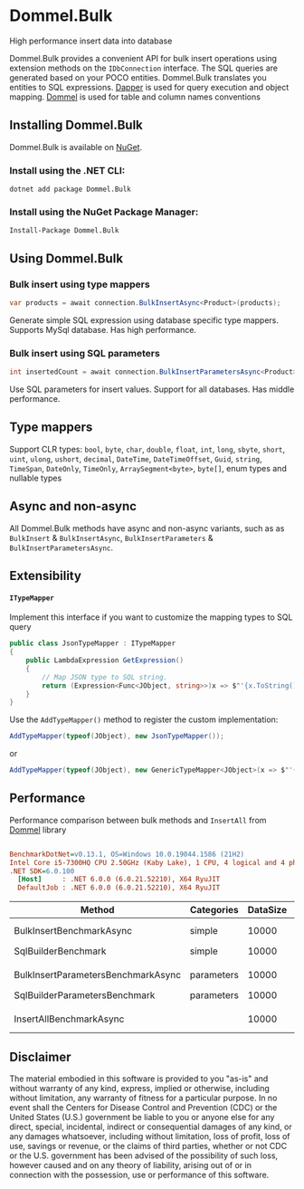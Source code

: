 # Dommel.Bulk
High performance insert data into database

Dommel.Bulk provides a convenient API for bulk insert operations using extension methods on the `IDbConnection` interface. The SQL queries are generated based on your POCO entities. Dommel.Bulk translates you entities to SQL expressions. [Dapper](https://github.com/StackExchange/Dapper) is used for query execution and object mapping. [Dommel](https://github.com/henkmollema/Dommel) is used for table and column names conventions

## Installing Dommel.Bulk

Dommel.Bulk is available on [NuGet](https://www.nuget.org/packages/Dommel.Bulk).

### Install using the .NET CLI:
```
dotnet add package Dommel.Bulk
```

### Install using the NuGet Package Manager:
```
Install-Package Dommel.Bulk
```

## Using Dommel.Bulk

### Bulk insert using type mappers
```cs
var products = await connection.BulkInsertAsync<Product>(products);
```
Generate simple SQL expression using database specific type mappers. Supports MySql database. Has high performance.

### Bulk insert using SQL parameters
```cs
int insertedCount = await connection.BulkInsertParametersAsync<Product>(products);
```
Use SQL parameters for insert values. Support for all databases. Has middle performance.

## Type mappers

Support CLR types: `bool`, `byte`, `char`, `double`, `float`, `int`, `long`, `sbyte`, `short`, `uint`, `ulong`, `ushort`, `decimal`, `DateTime`, `DateTimeOffset`, `Guid`, `string`, `TimeSpan`, `DateOnly`, `TimeOnly`, `ArraySegment<byte>`, `byte[]`, enum types and nullable types

## Async and non-async
All Dommel.Bulk methods have async and non-async variants, such as as `BulkInsert` & `BulkInsertAsync`, `BulkInsertParameters` & `BulkInsertParametersAsync`.

## Extensibility
#### `ITypeMapper`
Implement this interface if you want to customize the mapping types to SQL query

```cs
public class JsonTypeMapper : ITypeMapper
{
    public LambdaExpression GetExpression()
    {
        // Map JSON type to SQL string.
        return (Expression<Func<JObject, string>>)x => $"'{x.ToString().Escape()}'";
    }
}
```

Use the `AddTypeMapper()` method to register the custom implementation:
```cs
AddTypeMapper(typeof(JObject), new JsonTypeMapper());
```
or
```cs
AddTypeMapper(typeof(JObject), new GenericTypeMapper<JObject>(x => $"'{x.ToString().Escape()}'"));
```

## Performance
Performance comparison between bulk methods and `InsertAll` from [Dommel](https://github.com/henkmollema/Dommel) library
``` ini

BenchmarkDotNet=v0.13.1, OS=Windows 10.0.19044.1586 (21H2)
Intel Core i5-7300HQ CPU 2.50GHz (Kaby Lake), 1 CPU, 4 logical and 4 physical cores
.NET SDK=6.0.100
  [Host]     : .NET 6.0.0 (6.0.21.52210), X64 RyuJIT
  DefaultJob : .NET 6.0.0 (6.0.21.52210), X64 RyuJIT


```
|                             Method | Categories | DataSize |         Mean |        Error |       StdDev | Ratio | RatioSD |      Gen 0 |     Gen 1 |     Gen 2 | Allocated |
|----------------------------------- |----------- |--------- |-------------:|-------------:|-------------:|------:|--------:|-----------:|----------:|----------:|----------:|
|           BulkInsertBenchmarkAsync |     simple |    10000 |    353.41 ms |     7.023 ms |    17.228 ms |  1.00 |    0.00 |  2000.0000 | 1000.0000 |         - |     14 MB |
|                SqlBuilderBenchmark |     simple |    10000 |     18.75 ms |     0.370 ms |     0.380 ms |  0.05 |    0.00 |  2187.5000 |  750.0000 |  312.5000 |     11 MB |
|                                    |            |          |              |              |              |       |         |            |           |           |           |
| BulkInsertParametersBenchmarkAsync | parameters |    10000 |    546.74 ms |    10.874 ms |    26.877 ms |  1.00 |    0.00 |  6000.0000 | 3000.0000 | 1000.0000 |     48 MB |
|      SqlBuilderParametersBenchmark | parameters |    10000 |     65.50 ms |     1.301 ms |     3.605 ms |  0.12 |    0.01 |  3625.0000 | 1750.0000 |  875.0000 |     22 MB |~~~~
|                                    |            |          |              |              |              |       |         |            |           |           |           |
|            InsertAllBenchmarkAsync |            |    10000 | 57,054.74 ms | 2,369.037 ms | 6,157.442 ms |     ? |       ? | 14000.0000 | 1000.0000 |         - |     45 MB |

## Disclaimer
The material embodied in this software is provided to you "as-is" and without warranty of any kind, express, implied or otherwise, including without limitation, any warranty of fitness for a particular purpose. In no event shall the Centers for Disease Control and Prevention (CDC) or the United States (U.S.) government be liable to you or anyone else for any direct, special, incidental, indirect or consequential damages of any kind, or any damages whatsoever, including without limitation, loss of profit, loss of use, savings or revenue, or the claims of third parties, whether or not CDC or the U.S. government has been advised of the possibility of such loss, however caused and on any theory of liability, arising out of or in connection with the possession, use or performance of this software.
